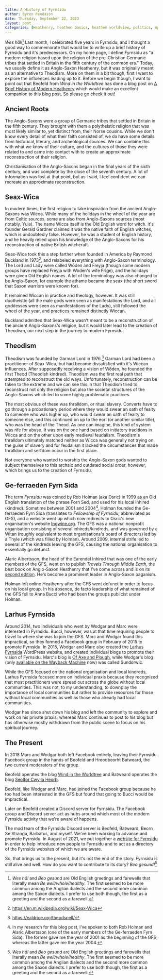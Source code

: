 ```yaml
---
title: A History of Fyrnsidu
author: Byron Pendason
date: Thursday, September 22, 2023
layout: post
categories: [Heathenry, heathen basics, heathen worldview, politics, updates]
---
```


*Wes hāl!*[^1] Last month, I celebrated five years in Fyrnsidu, and I thought a good way to commemorate that would be to write up a brief history of Fyrnsidu and it's predecessors. On my home page, I define Fyrnsidu as "a modern religion based upon the religion of the pre-Christian Germanic tribes that settled in Britain in the fifth century of the common era." Today, we usually define it as Anglo-Saxon Heathenry, but it was originally meant as an alternative to Theodism. More on them in a bit though, first I want to explore the influences leading up to it. Before we begin though, I want to point out that Beofeld from *Wind in the Worldtree* has done a blog post on [A Brief History of Modern Heathenry](https://windintheworldtree.wordpress.com/2023/09/29/a-brief-history-of-modern-heathenry/) which would make an excellent companion to this blog post. So please go check it out!

## Ancient Roots

The Anglo-Saxons were a group of Germanic tribes that settled in Britain in the fifth century. They brought with them a polytheistic religion that was most likely similar to, yet distinct from, their Norse cousins. While we don't know every detail of what their faith consisted of, we do have some details from historical, literary, and archeological sources. We can combine this with what we know of their culture, and the cultures of those they were related to and came into contact with to create an approximate reconstruction of their religion.

Christianisation of the Anglo-Saxons began in the final years of the sixth century, and was complete by the close of the seventh century. A lot of information was lost at that point, but as I said, I feel confident we can recreate an approximate reconstruction.

## Seax-Wica

In modern times, the first religion to take inspiration from the ancient Anglo-Saxons was Wicca. While many of the holidays in the wheel of the year are from Celtic sources, some are also from Anglo-Saxons sources (most notably, Yule). The name Wicca itself is the Old English word for witch. It's founder Gerald Gardner claimed it was the native faith of English witches, which is undoubtedly false. However, he was a student of English history, and he heavily relied upon his knowledge of the Anglo-Saxons for his reconstruction of native British witchcraft.

Seax-Wica took this a step farther when founded in America by Raymond Buckland in 1973[^2], and relabeled everything with Anglo-Saxon terminology. The Lord and Lady were called Wōden and Freyja (though some modern groups have replaced Freyja with Woden's wife Frīge), and the holidays were given Old English names. A lot of the terminology was also changed to be Anglo-Saxon, for example the athame became the seax (the short sword that Saxon warriors were known for).

It remained Wiccan in practice and theology, however. It was still duotheistic (all the male gods were seen as manifestations the Lord, and all goddesses were seen as manifestations of the Lady), still followed the wheel of the year, and practices remained distinctly Wiccan. 

Buckland admitted that Seax-Wica wasn't meant to be a reconstruction of the ancient Anglo-Saxons's religion,  but it would later lead to the creation of Theodism, our next step in the journey to modern Fyrnsidu.

## Theodism

Theodism was founded by Garman Lord in 1976.[^3] Garman Lord had been a practitioner of Seax-Wica, but had become dissatisfied with it's Wiccan influences. After supposedly receiving a vision of Wōden, he founded the first Theod (Theodish kindred). Theodism was the first real path that attempted to reconstruct the old ways. Unfortunately, reconstruction can be taken to the extreme and we can see this in that Theodism tried to reconstruct not only the religion but also the societal structures of the Anglo-Saxons which led to some highly problematic practices.

The most obvious of these was thralldom, or ritual slavery. Converts have to go through a probationary period where they would swear an oath of fealty to someone who was higher up, who would swear an oath of fealty to someone else, and this continued on up to the eorl (or another similar title), who was the head of the Theod. As one can imagine, this kind of system was rife for abuse. It was on the one hand based on initiatory traditions in Wicca and on the other upon early medieval feudalism. Theodism's thralldom ultimately matched neither as Wicca was generally not trying on the guise of slavery and for feudalism it lacked the circumstances that made thralldom and serfdom occur in the first place.

Not everyone who wanted to worship the Anglo-Saxon gods wanted to subject themselves to this archaic and outdated social order, however, which brings us to the creation of Fyrnsidu.

## Ge-ferraeden Fyrn Sida

The term *Fyrnsidu* was coined by Rob Holman (aka Osric) in 1999 as an Old English translation of the phrase Forn Sed, and used for his local inhired (kindred). Sometime between 2001 and 2004[^4], Holman founded the Ge-ferraeden Fyrn Sida (translates to *Fellowship of Fyrnsidu*, abbreviated as GFS), and a website went up which now redirects to Osric's new organisation's website [Ingwine.org](https://ingwine.org). The GFS was a national nonprofit organisation consisting of several inhireds/kindreds, and was governed by a Witan (roughly equivalent to most organisations's board of directors) led by a Thyle (which was filled by Holman).  Around 2009, internal strife led to several of the kindreds leaving the GFS, causing the national organisation to essentially go defunct.

Alaric Albertsson, the head of the Earendel Inhired that was one of the early members of the GFS, went on to publish *Travels Through Middle Earth*, the best book on Anglo-Saxon Heathenry that I've come across and is on its [second edition](https://www.crossedcrowbooks.com/shop-crossed-crow-books/p/travels-through-middle-earth-the-path-of-a-saxon-pagan). He's become a prominent leader in Anglo-Saxon paganism.

Holman left online Heathenry after the GFS went defunct in order to focus on his local group. In his absence, de facto leadership of what remained of the GFS fell to Anna Bucci who had been the groups publicist under Holman.

## Larhus Fyrnsida

Around 2014, two individuals who went by Wodgar and Marc were interested in Fyrnsidu. Bucci, however, was at that time requiring people to travel to where she was to join the GFS. Marc and Wodgar found this impractical, so they formed a Facebook group in February of 2015 to promote Fyrnsidu. In 2015, Wodgar and Marc also created the [Larhus Fyrnsida](https://larhusfyrnsida.com/) WordPress website, and created individual blogs to promote their vision of Fyrnsidu. Marc's blog is [Of Axe and Plough](https://axeandplough.com/), while Wodgar's blog (only [available on the Wayback Machine](https://web.archive.org/web/20210416072226/https://sundorwic.wordpress.com/) now) was called Sundorwic.

While the GFS focused on the national organisation and local kindreds, Larhus Fyrnsida focused more on individual praxis because they recognized that most practitioners were spread out across the globe without local communities. This was not, to my understanding, to downplay the importance of local communities but rather to provide resources for those without local communities as well as those who already had local communities.

Wodgar has since shut down his blog and left the community to explore and work on his private praxis, whereas Marc continues to post to his blog but has otherwise mostly withdrawn from the public scene to focus on his spiritual journey.

## The Present

In 2018 Marc and Wodgar both left Facebook entirely, leaving their Fyrnsidu Facebook group in the hands of Beofeld and Hreodbeorht Batweard, the two current moderators of the group.

Beofeld operates the blog [Wind in the Worldtree](windintheworldtree.wordpress.com/) and Batweard operates the blog [Seolfor Cwylla Heorþ](https://seolforcwyllaheorth.wordpress.com/).

Beofeld, like Wodgar and Marc, had joined the Facebook group because he too had been interested in the GFS but found that going to Bucci would be impractical. 

Later on Beofeld created a Discord server for Fyrnsidu. The Facebook group and Discord server act as hubs around which most of the modern Fyrnsidu activity that we're aware of happens.

The mod team of the Fyrnsidu Discord server is Beofeld, Batweard, Beorn Se Stranga, Barbatus, and myself. We've been working to advance and promote Fyrnsidu. In August of 2021, we put together a [website for Fyrnsidu](https://furnsidu.faith) in order to help introduce new people to Fyrnsidu and to act as a directory of the Fyrnsidu websites of which we are aware.

So, that brings us to the present, but it's not the end of the story. Fyrnsidu is still alive and well. How do you want to contribute to its story? *Beo gesund!*[^1]

[^1]: *Wes hāl* and *Beo gesund* are Old English greetings and farewells that literally mean *Be well/whole/healthy*. The first seemed to be more common among the Anglian dialects and the second more common among the Saxon dialects. I prefer to use both though, the first as a greeting and the second as a farewell.

[^2]: <https://en.m.wikipedia.org/wiki/Seax-Wica>

[^3]: <https://ealdrice.org/theodspell/>

[^4]: In my research for this blog post, I've spoken to both Rob Holman and Alaric Albertsson (one of the early members of the Ge-ferraeden Fyrn Sida). The former gave me the year of 2001 as the beginning of the GFS, whereas the latter gave me the year 2004.
